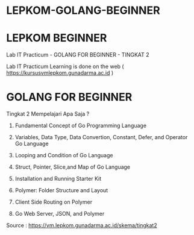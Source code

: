 # LEPKOM-GOLANG-BEGINNER

# LEPKOM BEGINNER
 
Lab IT Practicum - GOLANG FOR BEGINNER - TINGKAT 2





Lab IT Practicum Learning is done on the web ( https://kursusvmlepkom.gunadarma.ac.id )








# GOLANG FOR BEGINNER





Tingkat 2 Mempelajari Apa Saja ?





1. Fundamental Concept of Go Programming Language


2. Variables, Data Type, Data Convertion, Constant, Defer, and Operator Go Language


3. Looping and Condition of Go Language


4. Struct, Pointer, Slice,and Map of Go Language


5. Installation and Running Starter Kit


6. Polymer: Folder Structure and Layout


7. Client Side Routing on Polymer


8. Go Web Server, JSON, and Polymer




Source : https://vm.lepkom.gunadarma.ac.id/skema/tingkat2

